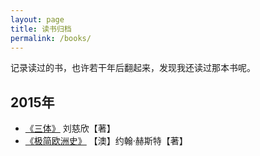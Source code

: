 ```yaml
---
layout: page
title: 读书归档
permalink: /books/
---
```


记录读过的书，也许若干年后翻起来，发现我还读过那本书呢。

## 2015年

* [《三体》][1] 刘慈欣【著】
* [《极简欧洲史》][2] 【澳】约翰·赫斯特【著】



[1]: http://www.duokan.com/book/10517
[2]: http://www.duokan.com/book/24947